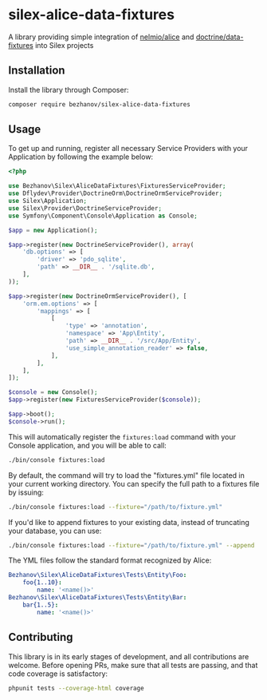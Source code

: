 # silex-alice-data-fixtures

A library providing simple integration of [nelmio/alice](https://github.com/nelmio/alice) and [doctrine/data-fixtures](https://github.com/doctrine/data-fixtures) into Silex projects

## Installation

Install the library through Composer:

```bash
composer require bezhanov/silex-alice-data-fixtures
```

## Usage

To get up and running, register all necessary Service Providers with your Application by following the example below:

```php
<?php 

use Bezhanov\Silex\AliceDataFixtures\FixturesServiceProvider;
use Dflydev\Provider\DoctrineOrm\DoctrineOrmServiceProvider;
use Silex\Application;
use Silex\Provider\DoctrineServiceProvider;
use Symfony\Component\Console\Application as Console;

$app = new Application();

$app->register(new DoctrineServiceProvider(), array(
    'db.options' => [
        'driver' => 'pdo_sqlite',
        'path' => __DIR__ . '/sqlite.db',
    ],
));

$app->register(new DoctrineOrmServiceProvider(), [
    'orm.em.options' => [
        'mappings' => [
            [
                'type' => 'annotation',
                'namespace' => 'App\Entity',
                'path' => __DIR__ . '/src/App/Entity',
                'use_simple_annotation_reader' => false,
            ],
        ],
    ],
]);

$console = new Console();
$app->register(new FixturesServiceProvider($console));

$app->boot();
$console->run();
```

This will automatically register the ```fixtures:load``` command with your Console application, and you will be able to call:

```bash
./bin/console fixtures:load
```

By default, the command will try to load the "fixtures.yml" file located in your current working directory. You can specify the full path to a fixtures file by issuing:

```bash
./bin/console fixtures:load --fixture="/path/to/fixture.yml"
```

If you'd like to append fixtures to your existing data, instead of truncating your database, you can use:

```bash
./bin/console fixtures:load --fixture="/path/to/fixture.yml" --append
```

The YML files follow the standard format recognized by Alice:

```yml
Bezhanov\Silex\AliceDataFixtures\Tests\Entity\Foo:
    foo{1..10}:
        name: '<name()>'
Bezhanov\Silex\AliceDataFixtures\Tests\Entity\Bar:
    bar{1..5}:
        name: '<name()>'
```

## Contributing

This library is in its early stages of development, and all contributions are welcome. Before opening PRs, make sure that all tests are passing, and that code coverage is satisfactory:

```bash
phpunit tests --coverage-html coverage
```
